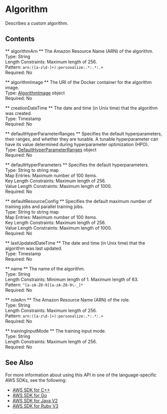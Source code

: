 # Algorithm<a name="API_Algorithm"></a>

Describes a custom algorithm\.

## Contents<a name="API_Algorithm_Contents"></a>

 ** algorithmArn **   <a name="personalize-Type-Algorithm-algorithmArn"></a>
The Amazon Resource Name \(ARN\) of the algorithm\.  
Type: String  
Length Constraints: Maximum length of 256\.  
Pattern: `arn:([a-z\d-]+):personalize:.*:.*:.+`   
Required: No

 ** algorithmImage **   <a name="personalize-Type-Algorithm-algorithmImage"></a>
The URI of the Docker container for the algorithm image\.  
Type: [AlgorithmImage](API_AlgorithmImage.md) object  
Required: No

 ** creationDateTime **   <a name="personalize-Type-Algorithm-creationDateTime"></a>
The date and time \(in Unix time\) that the algorithm was created\.  
Type: Timestamp  
Required: No

 ** defaultHyperParameterRanges **   <a name="personalize-Type-Algorithm-defaultHyperParameterRanges"></a>
Specifies the default hyperparameters, their ranges, and whether they are tunable\. A tunable hyperparameter can have its value determined during hyperparameter optimization \(HPO\)\.  
Type: [DefaultHyperParameterRanges](API_DefaultHyperParameterRanges.md) object  
Required: No

 ** defaultHyperParameters **   <a name="personalize-Type-Algorithm-defaultHyperParameters"></a>
Specifies the default hyperparameters\.  
Type: String to string map  
Map Entries: Maximum number of 100 items\.  
Key Length Constraints: Maximum length of 256\.  
Value Length Constraints: Maximum length of 1000\.  
Required: No

 ** defaultResourceConfig **   <a name="personalize-Type-Algorithm-defaultResourceConfig"></a>
Specifies the default maximum number of training jobs and parallel training jobs\.  
Type: String to string map  
Map Entries: Maximum number of 100 items\.  
Key Length Constraints: Maximum length of 256\.  
Value Length Constraints: Maximum length of 1000\.  
Required: No

 ** lastUpdatedDateTime **   <a name="personalize-Type-Algorithm-lastUpdatedDateTime"></a>
The date and time \(in Unix time\) that the algorithm was last updated\.  
Type: Timestamp  
Required: No

 ** name **   <a name="personalize-Type-Algorithm-name"></a>
The name of the algorithm\.  
Type: String  
Length Constraints: Minimum length of 1\. Maximum length of 63\.  
Pattern: `^[a-zA-Z0-9][a-zA-Z0-9\-_]*`   
Required: No

 ** roleArn **   <a name="personalize-Type-Algorithm-roleArn"></a>
The Amazon Resource Name \(ARN\) of the role\.  
Type: String  
Length Constraints: Maximum length of 256\.  
Pattern: `arn:([a-z\d-]+):personalize:.*:.*:.+`   
Required: No

 ** trainingInputMode **   <a name="personalize-Type-Algorithm-trainingInputMode"></a>
The training input mode\.  
Type: String  
Length Constraints: Maximum length of 256\.  
Required: No

## See Also<a name="API_Algorithm_SeeAlso"></a>

For more information about using this API in one of the language\-specific AWS SDKs, see the following:
+  [AWS SDK for C\+\+](https://docs.aws.amazon.com/goto/SdkForCpp/personalize-2018-05-22/Algorithm) 
+  [AWS SDK for Go](https://docs.aws.amazon.com/goto/SdkForGoV1/personalize-2018-05-22/Algorithm) 
+  [AWS SDK for Java V2](https://docs.aws.amazon.com/goto/SdkForJavaV2/personalize-2018-05-22/Algorithm) 
+  [AWS SDK for Ruby V3](https://docs.aws.amazon.com/goto/SdkForRubyV3/personalize-2018-05-22/Algorithm) 